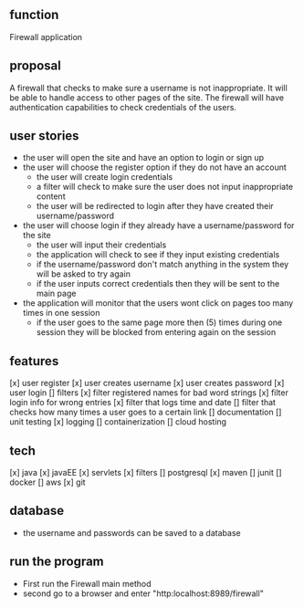 ## function
Firewall application

## proposal
A firewall that checks to make sure a username is not inappropriate. It will be able to handle access to other pages of the site.
The firewall will have authentication capabilities to check credentials of the users.

## user stories
- the user will open the site and have an option to login or sign up
- the user will choose the register option if they do not have an account
    - the user will create login credentials
    - a filter will check to make sure the user does not input inappropriate content
    - the user will be redirected to login after they have created their username/password
- the user will choose login if they already have a username/password for the site
    - the user will input their credentials
    - the application will check to see if they input existing credentials
    - if the username/password don't match anything in the system they will be asked to try again
    - if the user inputs correct credentials then they will be sent to the main page
- the application will monitor that the users wont click on pages too many times in one session
    - if the user goes to the same page more then (5) times during one session they will be blocked from entering again on the session

## features
[x] user register
    [x] user creates username
    [x] user creates password
[x] user login
[] filters 
    [x] filter registered names for bad word strings
    [x] filter login info for wrong entries
    [x] filter that logs time and date
    [] filter that checks how many times a user goes to a certain link
[] documentation
[] unit testing
[x] logging
[] containerization
[] cloud hosting

## tech
[x] java
[x] javaEE
    [x] servlets
    [x] filters
[] postgresql
[x] maven
[] junit
[] docker
[] aws
[x] git

## database
- the username and passwords can be saved to a database

## run the program
- First run the Firewall main method
- second go to a browser and enter "http:localhost:8989/firewall"